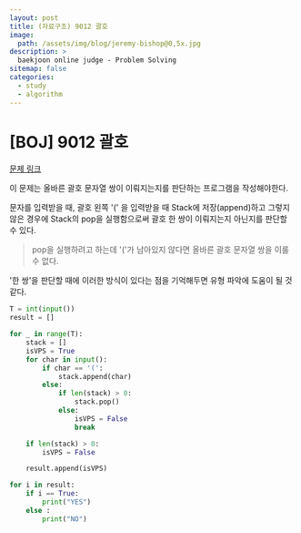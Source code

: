 ```yaml
---
layout: post
title: (자료구조) 9012 괄호
image:
  path: /assets/img/blog/jeremy-bishop@0,5x.jpg
description: >
  baekjoon online judge - Problem Solving
sitemap: false
categories:
  - study
  - algorithm
---
```


# [BOJ] 9012 괄호

[문제 링크](boj.kr/9012)


이 문제는 올바른 괄호 문자열 쌍이 이뤄지는지를 판단하는 프로그램을 작성해야한다.

문자를 입력받을 때, 괄호 왼쪽 '(' 을 입력받을 때 Stack에 저장(append)하고 그렇지 않은 경우에 Stack의 pop을 실행함으로써 괄호 한 쌍이 이뤄지는지 아닌지를 판단할 수 있다.
> pop을 실행하려고 하는데 '('가 남아있지 않다면 올바른 괄호 문자열 쌍을 이룰 수 없다.


'한 쌍'을 판단할 때에 이러한 방식이 있다는 점을 기억해두면 유형 파악에 도움이 될 것 같다.

```python
T = int(input())
result = []

for _ in range(T):
    stack = []
    isVPS = True
    for char in input():
        if char == '(':
            stack.append(char)
        else:
            if len(stack) > 0:
                stack.pop()
            else:
                isVPS = False
                break

    if len(stack) > 0:
        isVPS = False

    result.append(isVPS)

for i in result:
    if i == True:
        print("YES")
    else :
        print("NO")
```
